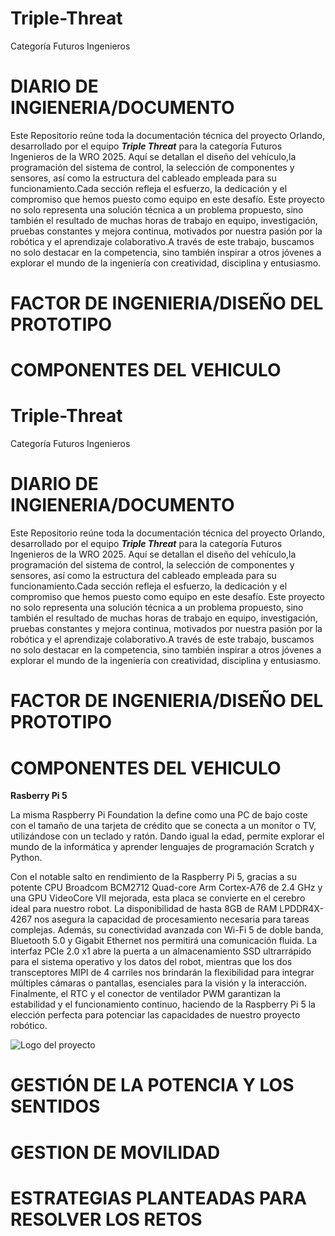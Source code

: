 # Triple-Threat
Categoría Futuros Ingenieros 

# DIARIO DE INGIENERIA/DOCUMENTO

Este Repositorio reúne toda la documentación técnica del proyecto Orlando, desarrollado por el equipo **_Triple Threat_** para la categoría Futuros Ingenieros de la WRO 2025. Aquí se detallan el diseño del vehículo,la programación del sistema de control, la selección de componentes y sensores, así como la estructura del cableado empleada para su funcionamiento.Cada sección refleja el esfuerzo, la dedicación y el compromiso que hemos puesto como equipo en este desafío. Este proyecto no solo representa una solución técnica a un problema propuesto, sino también el resultado de muchas horas de trabajo en equipo, investigación, pruebas constantes y mejora continua, motivados por nuestra pasión por la robótica y el aprendizaje colaborativo.A través de este trabajo, buscamos no solo destacar en la competencia, sino también inspirar a otros jóvenes a explorar el mundo de la ingeniería con creatividad, disciplina y entusiasmo.

# FACTOR DE INGENIERIA/DISEÑO DEL PROTOTIPO

# COMPONENTES DEL VEHICULO

# Triple-Threat
Categoría Futuros Ingenieros 

# DIARIO DE INGIENERIA/DOCUMENTO

Este Repositorio reúne toda la documentación técnica del proyecto Orlando, desarrollado por el equipo **_Triple Threat_** para la categoría Futuros Ingenieros de la WRO 2025. Aquí se detallan el diseño del vehículo,la programación del sistema de control, la selección de componentes y sensores, así como la estructura del cableado empleada para su funcionamiento.Cada sección refleja el esfuerzo, la dedicación y el compromiso que hemos puesto como equipo en este desafío. Este proyecto no solo representa una solución técnica a un problema propuesto, sino también el resultado de muchas horas de trabajo en equipo, investigación, pruebas constantes y mejora continua, motivados por nuestra pasión por la robótica y el aprendizaje colaborativo.A través de este trabajo, buscamos no solo destacar en la competencia, sino también inspirar a otros jóvenes a explorar el mundo de la ingeniería con creatividad, disciplina y entusiasmo.

# FACTOR DE INGENIERIA/DISEÑO DEL PROTOTIPO

# COMPONENTES DEL VEHICULO

**Rasberry Pi 5**

 La misma Raspberry Pi Foundation la define como una PC de bajo coste con el tamaño de una tarjeta de crédito que se conecta a un monitor o TV, utilizándose con un teclado y ratón. Dando igual la edad, permite explorar el mundo de la informática y aprender lenguajes de programación Scratch y Python.

 Con el notable salto en rendimiento de la Raspberry Pi 5, gracias a su potente CPU Broadcom BCM2712 Quad-core Arm Cortex-A76 de 2.4 GHz y una GPU VideoCore VII mejorada, esta placa se convierte en el cerebro ideal para nuestro robot. La disponibilidad de hasta 8GB de RAM LPDDR4X-4267 nos asegura la capacidad de procesamiento necesaria para tareas complejas. Además, su conectividad avanzada con Wi-Fi 5 de doble banda, Bluetooth 5.0 y Gigabit Ethernet nos permitirá una comunicación fluida. La interfaz PCIe 2.0 x1 abre la puerta a un almacenamiento SSD ultrarrápido para el sistema operativo y los datos del robot, mientras que los dos transceptores MIPI de 4 carriles nos brindarán la flexibilidad para integrar múltiples cámaras o pantallas, esenciales para la visión y la interacción. Finalmente, el RTC y el conector de ventilador PWM garantizan la estabilidad y el funcionamiento continuo, haciendo de la Raspberry Pi 5 la elección perfecta para potenciar las capacidades de nuestro proyecto robótico.

 ![Logo del proyecto](images/logo.png)
 

# GESTIÓN DE LA POTENCIA Y LOS SENTIDOS 

# GESTION DE MOVILIDAD 

# ESTRATEGIAS PLANTEADAS PARA RESOLVER LOS RETOS 






















